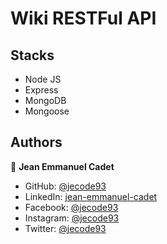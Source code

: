 # Wiki RESTFul API

## Stacks
- Node JS
- Express
- MongoDB
- Mongoose

## Authors

👤 **Jean Emmanuel Cadet**
- GitHub: [@jecode93](https://github.com/jecode93)
- LinkedIn: [jean-emmanuel-cadet](https://www.linkedin.com/in/jean-emmanuel-cadet/)
- Facebook: [@jecode93](https://www.facebook.com/jecode93)
- Instagram: [@jecode93](https://instagram.com/jecode93)
- Twitter: [@jecode93](https://twitter.com/jecode93)
